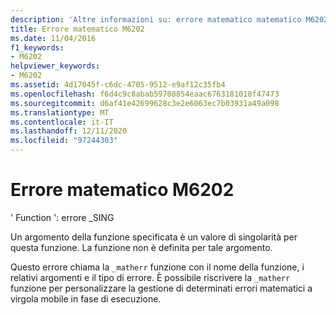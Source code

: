 ```yaml
---
description: 'Altre informazioni su: errore matematico matematico M6202'
title: Errore matematico M6202
ms.date: 11/04/2016
f1_keywords:
- M6202
helpviewer_keywords:
- M6202
ms.assetid: 4d17045f-c6dc-4705-9512-e9af12c35fb4
ms.openlocfilehash: f6d4c9c8abab59708854eaac6763181018f47473
ms.sourcegitcommit: d6af41e42699628c3e2e6063ec7b03931a49a098
ms.translationtype: MT
ms.contentlocale: it-IT
ms.lasthandoff: 12/11/2020
ms.locfileid: "97244303"
---
```

# <a name="math-error-m6202"></a>Errore matematico M6202

' Function ': errore _SING

Un argomento della funzione specificata è un valore di singolarità per questa funzione. La funzione non è definita per tale argomento.

Questo errore chiama la `_matherr` funzione con il nome della funzione, i relativi argomenti e il tipo di errore. È possibile riscrivere la `_matherr` funzione per personalizzare la gestione di determinati errori matematici a virgola mobile in fase di esecuzione.
